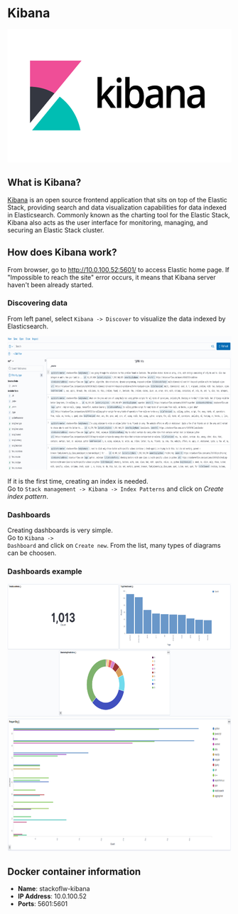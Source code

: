 # Kibana
<img src="./project-overview/images/kibana-logo.png" width="600" height="300"/>

## What is Kibana?

<a href="https://www.elastic.co/what-is/kibana">Kibana</a> is an open source frontend application that sits on top of the Elastic Stack, providing search and data visualization capabilities for data indexed in Elasticsearch. Commonly known as the charting tool for the Elastic Stack, Kibana also acts as the user interface for monitoring, managing, and securing an Elastic Stack cluster.

## How does Kibana work?

From browser, go to http://10.0.100.52:5601/ to access Elastic home page. If "Impossible to reach the site" error occurs, it means that Kibana server haven't been already started.

### Discovering data

From left panel, select <code>Kibana -> Discover</code> to visualize the data indexed by Elasticsearch.

<img src="./project-overview/images/discover.png" width="800" height="300"/>

If it is the first time, creating an index is needed.
<br>Go to <code>Stack management -> Kibana -> Index Patterns</code> and click on *Create index pattern*.

### Dashboards

Creating dashboards is very simple.
<br>Go to <code>Kibana -> Dashboard</code> and click on ```Create new```. From the list, many types of diagrams can be choosen.

### Dashboards example
<img src="./project-overview/images/dashboards1.png" width="800" height="300"/>
<img src="./project-overview/images/dashboards2.png" width="800" height="300"/>

## Docker container information

- **Name**: stackoflw-kibana
- **IP Address**: 10.0.100.52
- **Ports**: 5601:5601 